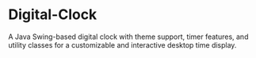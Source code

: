 # Digital-Clock
A Java Swing-based digital clock with theme support, timer features, and utility classes for a customizable and interactive desktop time display.







